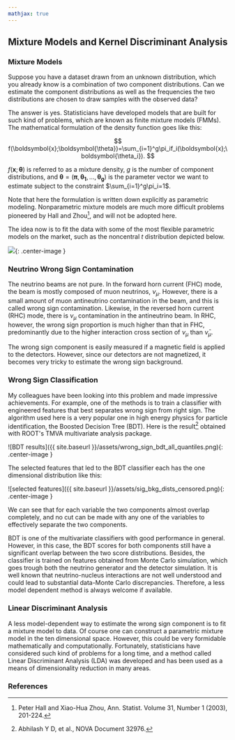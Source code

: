 ```yaml
---
mathjax: true
---
```


## Mixture Models and Kernel Discriminant Analysis

### Mixture Models

Suppose you have a dataset drawn from an unknown distribution, which you already know is a combination of two component distributions. Can we estimate the component distributions as well as the frequencies the two distributions are chosen to draw samples with the observed data?

The answer is yes. Statisticians have developed models that are built for such kind of problems, which are known as finite mixture models (FMMs). The mathematical formulation of the density function goes like this:


$$
f(\boldsymbol{x};\boldsymbol{\theta})=\sum_{i=1}^g\pi_if_i(\boldsymbol{x};\boldsymbol{\theta_i}).
$$


$f(\boldsymbol{x};\boldsymbol{\theta})$ is referred to as a mixture density, $g$ is the number of component distributions, and $\boldsymbol{\theta}=(\boldsymbol{\pi},\boldsymbol{\theta_1},...,\boldsymbol{\theta_g})$ is the parameter vector we want to estimate subject to the constraint $\sum_{i=1}^g\pi_i=1$.

Note that here the formulation is written down explicitly as parametric modeling. Nonparametric mixture models are much more difficult problems pioneered by Hall and Zhou[^1], and will not be adopted here.

The idea now is to fit the data with some of the most flexible parametric models on the market, such as the noncentral $t$ distribution depicted below.

![](https://upload.wikimedia.org/wikipedia/commons/8/88/Nc_student_t_pdf.svg){: .center-image }

### Neutrino Wrong Sign Contamination

The neutrino beams are not pure. In the forward horn current (FHC) mode, the beam is mostly composed of muon neutrinos, $\nu_\mu$. However, there is a small amount of muon antineutrino contamination in the beam, and this is called wrong sign contamination. Likewise, in the reversed horn current (RHC) mode, there is $\nu_\mu$ contamination in the antineutrino beam. In RHC, however, the wrong sign proportion is much higher than that in FHC, predominantly due to the higher interaction cross section of $\nu_\mu$ than $\bar{\nu}_\mu$.

The wrong sign component is easily measured if a magnetic field is applied to the detectors. However, since our detectors are not magnetized, it becomes very tricky to estimate the wrong sign background.

### Wrong Sign Classification

My colleagues have been looking into this problem and made impressive achievements. For example, one of the methods is to train a classifier with engineered features that best separates wrong sign from right sign. The algorithm used here is a very popular one in high energy physics for particle identification, the Boosted Decision Tree (BDT). Here is the result[^2] obtained with ROOT's TMVA multivariate analysis package.

![BDT results]({{ site.baseurl }}/assets/wrong_sign_bdt_all_quantiles.png){: .center-image }

The selected features that led to the BDT classifier each has the one dimensional distribution like this:

![selected features]({{ site.baseurl }}/assets/sig_bkg_dists_censored.png){: .center-image }

We can see that for each variable the two components almost overlap completely, and no cut can be made with any one of the variables to effectively separate the two components.

BDT is one of the multivariate classifiers with good performance in general. However, in this case, the BDT scores for both components still have a significant overlap between the two score distributions. Besides, the classifier is trained on features obtained from Monte Carlo simulation, which goes trough both the neutrino generator and the detector simulation. It is well known that neutrino-nucleus interactions are not well understood and could lead to substantial data-Monte Carlo discrepancies. Therefore, a less model dependent method is always welcome if available.

### Linear Discriminant Analysis

A less model-dependent way to estimate the wrong sign component is to fit a mixture model to data. Of course one can construct a parametric mixture model in the ten dimensional space. However, this could be very formidable mathematically and computationally. Fortunately, statisticians have considered such kind of problems for a long time, and a method called Linear Discriminant Analysis (LDA) was developed and has been used as a means of dimensionality reduction in many areas.

### References

[^1]: Peter Hall and Xiao-Hua Zhou, Ann. Statist. Volume 31, Number 1 (2003), 201-224.
[^2]: Abhilash Y D, et al., NOVA Document 32976.